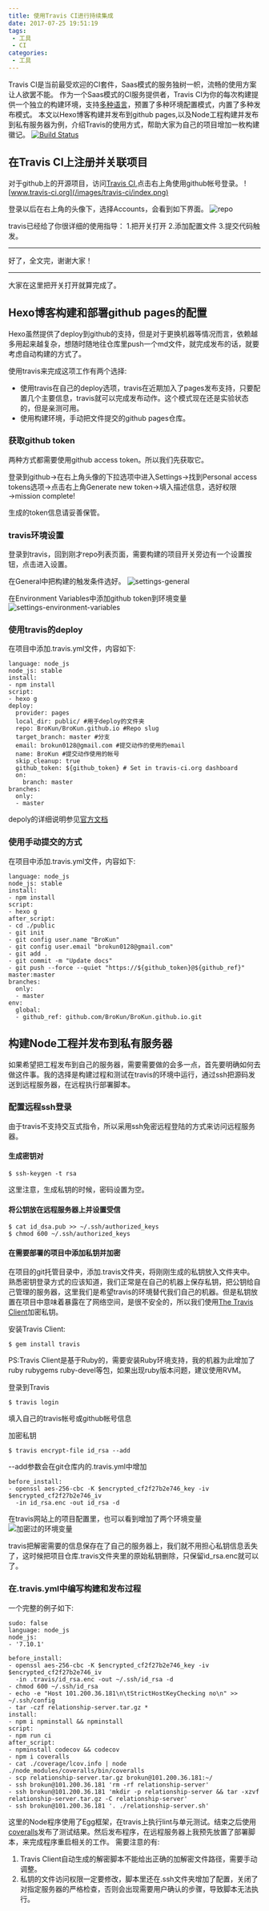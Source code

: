 ```yaml
---
title: 使用Travis CI进行持续集成
date: 2017-07-25 19:51:19
tags:
 - 工具
 - CI
categories:
 - 工具
---
```


Travis CI是当前最受欢迎的CI套件，Saas模式的服务独树一帜，流畅的使用方案让人欲罢不能。
作为一个Saas模式的CI服务提供者，Travis CI为你的每次构建提供一个独立的构建环境，支持[多种语言](https://docs.travis-ci.com/user/languages/)，预置了多种环境配置模式，内置了多种发布模式。
本文以Hexo博客构建并发布到github pages,以及Node工程构建并发布到私有服务器为例，介绍Travis的使用方式，帮助大家为自己的项目增加一枚构建徽记。
[![Build Status](https://www.travis-ci.org/BroKun/blogSource.svg?branch=master)](https://www.travis-ci.org/BroKun/blogSource)

<!--more-->

## 在Travis CI上注册并关联项目
对于github上的开源项目，访问[Travis CI](https://www.travis-ci.org/),点击右上角使用github帐号登录。
![www.travis-ci.org](/images/travis-ci/index.png)

登录以后在右上角的头像下，选择Accounts，会看到如下界面。
![repo](/images/travis-ci/repoList.png)

travis已经给了你很详细的使用指导：
  1.把开关打开 
  2.添加配置文件 
  3.提交代码触发。

---

  好了，全文完，谢谢大家！

---

大家在这里把开关打开就算完成了。

## Hexo博客构建和部署github pages的配置
Hexo虽然提供了deploy到github的支持，但是对于更换机器等情况而言，依赖越多用起来越复杂，想随时随地往仓库里push一个md文件，就完成发布的话，就要考虑自动构建的方式了。

使用travis来完成这项工作有两个选择:
* 使用travis在自己的deploy选项，travis在近期加入了pages发布支持，只要配置几个主要信息，travis就可以完成发布动作。这个模式现在还是实验状态的，但是亲测可用。
* 使用构建环境，手动把文件提交的github pages仓库。

### 获取github token
两种方式都需要使用github access token。所以我们先获取它。

登录到github→在右上角头像的下拉选项中进入Settings→找到Personal access tokens选项→点击右上角Generate new token→填入描述信息，选好权限→mission complete!

生成的token信息请妥善保管。

### travis环境设置
登录到travis，回到刚才repo列表页面，需要构建的项目开关旁边有一个设置按钮，点击进入设置。

在General中把构建的触发条件选好。
![settings-general](/images/travis-ci/settings-general.png)

在Environment Variables中添加github token到环境变量
![settings-environment-variables](/images/travis-ci/settings-environment-variables.png)

### 使用travis的deploy
在项目中添加.travis.yml文件，内容如下:
```
language: node_js
node_js: stable
install:
- npm install
script:
- hexo g
deploy:
  provider: pages
  local_dir: public/ #用于deploy的文件夹
  repo: BroKun/BroKun.github.io #Repo slug
  target_branch: master #分支
  email: brokun0128@gmail.com #提交动作的使用的email
  name: BroKun #提交动作使用的帐号
  skip_cleanup: true
  github_token: ${github_token} # Set in travis-ci.org dashboard
  on:
    branch: master
branches:
  only:
  - master
```
depoly的详细说明参见[官方文档](https://docs.travis-ci.com/user/deployment/pages/)

### 使用手动提交的方式
在项目中添加.travis.yml文件，内容如下:
```
language: node_js
node_js: stable
install:
- npm install
script:
- hexo g
after_script:
- cd ./public
- git init
- git config user.name "BroKun"
- git config user.email "brokun0128@gmail.com"
- git add .
- git commit -m "Update docs"
- git push --force --quiet "https://${github_token}@${github_ref}" master:master
branches:
  only:
  - master
env:
  global:
  - github_ref: github.com/BroKun/BroKun.github.io.git
```

## 构建Node工程并发布到私有服务器
如果希望把工程发布到自己的服务器，需要需要做的会多一点，首先要明确如何去做这件事。我的选择是构建过程和测试在travis的环境中运行，通过ssh把源码发送到远程服务器，在远程执行部署脚本。

### 配置远程ssh登录
由于travis不支持交互式指令，所以采用ssh免密远程登陆的方式来访问远程服务器。
#### 生成密钥对
```shell
$ ssh-keygen -t rsa
```
这里注意，生成私钥的时候，密码设置为空。
#### 将公钥放在远程服务器上并设置受信
```shell
$ cat id_dsa.pub >> ~/.ssh/authorized_keys 
$ chmod 600 ~/.ssh/authorized_keys
```
#### 在需要部署的项目中添加私钥并加密
在项目的git托管目录中，添加.travis文件夹，将刚刚生成的私钥放入文件夹中。熟悉密钥登录方式的应该知道，我们正常是在自己的机器上保存私钥，把公钥给自己管理的服务器，这里我们是希望travis的环境替代我们自己的机器。但是私钥放置在项目中意味着暴露在了网络空间，是很不安全的，所以我们使用[The Travis Client](https://github.com/travis-ci/travis.rb)加密私钥。

安装Travis Client:
```shell
$ gem install travis
```
PS:Travis Client是基于Ruby的，需要安装Ruby环境支持，我的机器为此增加了ruby rubygems ruby-devel等包，如果出现ruby版本问题，建议使用RVM。

登录到Travis
```shell
$ travis login
```
填入自己的travis帐号或github帐号信息

加密私钥
```shell
$ travis encrypt-file id_rsa --add
```
--add参数会在git仓库内的.travis.yml中增加
```
before_install:
- openssl aes-256-cbc -K $encrypted_cf2f27b2e746_key -iv $encrypted_cf2f27b2e746_iv
  -in id_rsa.enc -out id_rsa -d
```
在travis网站上的项目配置里，也可以看到增加了两个环境变量
![加密过的环境变量](/images/travis-ci/encrypted.png)

travis把解密需要的信息保存在了自己的服务器上，我们就不用担心私钥信息丢失了，这时候把项目仓库.travis文件夹里的原始私钥删除，只保留id_rsa.enc就可以了。

### 在.travis.yml中编写构建和发布过程
一个完整的例子如下:
```
sudo: false
language: node_js
node_js:
- '7.10.1'

before_install:
- openssl aes-256-cbc -K $encrypted_cf2f27b2e746_key -iv $encrypted_cf2f27b2e746_iv
  -in .travis/id_rsa.enc -out ~/.ssh/id_rsa -d
- chmod 600 ~/.ssh/id_rsa
- echo -e "Host 101.200.36.181\n\tStrictHostKeyChecking no\n" >> ~/.ssh/config
- tar -czf relationship-server.tar.gz *
install:
- npm i npminstall && npminstall
script:
- npm run ci
after_script:
- npminstall codecov && codecov
- npm i coveralls
- cat ./coverage/lcov.info | node ./node_modules/coveralls/bin/coveralls
- scp relationship-server.tar.gz brokun@101.200.36.181:~/
- ssh brokun@101.200.36.181 'rm -rf relationship-server'
- ssh brokun@101.200.36.181 'mkdir -p relationship-server && tar -xzvf relationship-server.tar.gz -C relationship-server'
- ssh brokun@101.200.36.181 '. ./relationship-server.sh'
```
这里的Node程序使用了Egg框架，在travis上执行lint与单元测试。结束之后使用[coveralls](https://coveralls.io/)发布了测试结果。然后发布程序，在远程服务器上我预先放置了部署脚本，来完成程序重启相关的工作。
需要注意的有:   
1. Travis Client自动生成的解密脚本不能给出正确的加解密文件路径，需要手动调整。
2. 私钥的文件访问权限一定要修改，脚本里还在.ssh文件夹增加了配置，关闭了对指定服务器的严格检查，否则会出现需要用户确认的步骤，导致脚本无法执行。